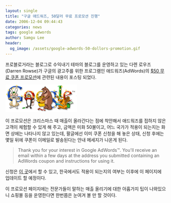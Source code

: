 ```yaml
---
layout: single
title: "구글 애드워즈, 50달러 무료 프로모션 진행"
date: 2006-12-04 09:44:43
categories: news
tags: google adwords
author: Samgu Lee
header:
  og_image: /assets/google-adwords-50-dollors-promotion.gif
---
```


프로블로거라는 블로그로 수익내기 테마의 블로그를 운영하고 있는 다렌 로우즈(Darren Rowse)가 구글의 광고주를 위한 프로그램인 애드워즈(AdWords)의 [$50 무료 쿠폰 프로모션](http://www.problogger.net/archives/2006/12/04/adwords-offer-50-free-ads-for-new-advertisers/)에 관련된 내용이 포스팅 되었다.

![구글의 기념일 로고](/assets/google-adwords-50-dollors-promotion.gif)

이 프로모션은 크리스마스 때 매출이 올라간다는 점에 착안해서 애드워즈를 접하지 않은 고객이 체험할 수 있게 해 주고, 금액은 미화 50불이고, 어느 국가가 적용이 되는지는 화면 상에는 나타나지 않고 있는데, 팔글에선 이미 쿠폰 신청을 해 놓은 상태, 신청 후에는 몇일 뒤에 쿠폰이 이메일로 발송된다는 안내 메세지가 나온게 된다.

> Thank you for your interest in Google AdWords™. You'll receive an email within a few days at the address you submitted containing an AdWords coupon and instructions for using it.

신청은 [이 곳](http://services.google.com/marketing/links/au-oa-sitetargeting/)에서 할 수 있고, 한국에서도 적용이 되는지의 여부는 이후에 이 페이지에 업데이트 할 예정이다.

이 프로모션 페이지에는 전문가들이 말하는 매출 올리기에 대한 아홉가지 팁이 나와있으니 쇼핑몰 등을 운영한다면 한번쯤은 눈여겨 볼 만 할 것이다.

